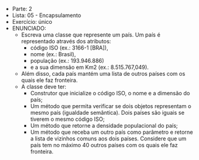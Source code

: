 * Parte: 2
* Lista: 05 - Encapsulamento
* Exercício: único
* ENUNCIADO:
     * Escreva uma classe que represente um país. Um país é representado através dos atributos: 
       * código ISO (ex.: 3166-1 [BRA]), 
       * nome (ex.: Brasil), 
       * população (ex.: 193.946.886) 
       * e a sua dimensão em Km2 (ex.: 8.515.767,049). 
     * Além disso, cada país mantém uma lista de outros países com os quais ele faz fronteira.
     * A classe deve ter:
       * Construtor que inicialize o código ISO, o nome e a dimensão do país; 
       * Um método que permita verificar se dois objetos representam o mesmo país (igualdade semântica). Dois países são iguais se tiverem o mesmo código ISO; 
       * Um método que retorne a densidade populacional do país; 
       * Um método que receba um outro país como parâmetro e retorne a lista de vizinhos comuns aos dois países. Considere que um país tem no máximo 40 outros países com os quais ele faz fronteira.
